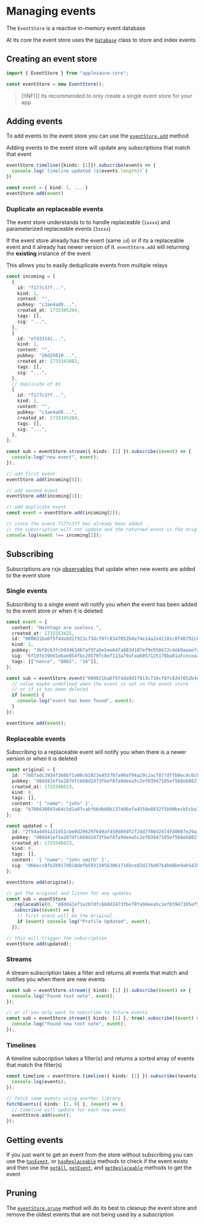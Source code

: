 # Managing events

The `EventStore` is a reactive in-memory event database

At its core the event store uses the [`Database`](https://hzrd149.github.io/applesauce/typedoc/classes/applesauce_core.Database.html) class to store and index events

## Creating an event store

```ts
import { EventStore } from "applesauce-core";

const eventStore = new EventStore();
```

> [!INFO]
> Its recommended to only create a single event store for your app

## Adding events

To add events to the event store you can use the [`eventStore.add`](https://hzrd149.github.io/applesauce/typedoc/classes/applesauce_core.EventStore.html#add) method

Adding events to the event store will update any subscriptions that match that event

```ts
eventStore.timeline({kinds: [1]}).subscribe(events => {
  console.log(`timeline updated (${events.length})`)
})

const event = { kind: 1, ... }
eventStore.add(event)
```

### Duplicate an replaceable events

The event store understands to to handle replaceable (`1xxxx`) and parameterized replaceable events (`3xxxx`)

If the event store already has the event (same `id`) or if its a replaceable event and it already has newer version of it. `eventStore.add` will returning the **existing** instance of the event

This allows you to easily deduplicate events from multiple relays

```ts
const incoming = [
  {
    id: "f177c37f...",
    kind: 1,
    content: "",
    pubkey: "c3ae4ad8...",
    created_at: 1733345284,
    tags: [],
    sig: "...",
  },
  {
    id: "efd33141...",
    kind: 1,
    content: "",
    pubkey: "20d29810...",
    created_at: 1733343882,
    tags: [],
    sig: "...",
  },
  // duplicate of #1
  {
    id: "f177c37f...",
    kind: 1,
    content: "",
    pubkey: "c3ae4ad8...",
    created_at: 1733345284,
    tags: [],
    sig: "...",
  },
];

const sub = eventStore.stream({ kinds: [1] }).subscribe((event) => {
  console.log("new event", event);
});

// add first event
eventStore.add(incoming[0]);

// add second event
eventStore.add(incoming[1]);

// add duplicate event
const event = eventStore.add(incoming[2]);

// since the event f177c37f has already been added
// the subscription will not update and the returned event is the original
console.log(event !== incoming[2]);
```

## Subscribing

Subscriptions are rxjs [observables](https://rxjs.dev/guide/observable) that update when new events are added to the event store

### Single events

Subscribing to a single event will notify you when the event has been added to the event store or when it is deleted

```ts
const event = {
  content: "Hashtags are useless.",
  created_at: 1733153425,
  id: "000021ba6f5f4da9d1f913c73dcf8fc8347052b4e74e14a2e41101c0f40792c8",
  kind: 1,
  pubkey: "3bf0c63fcb93463407af97a5e5ee64fa883d107ef9e558472c4eb9aaaefa459d",
  sig: "6f197e399d1ebae054fbc20570fc8ef113a79afaa6057125170ba81afcecea2449969c9d1dbc61ff50328cae7166e9981734ba29672d9ae45acb675ff45ebd84",
  tags: [["nonce", "8002", "16"]],
};

const sub = eventStore.event("000021ba6f5f4da9d1f913c73dcf8fc8347052b4e74e14a2e41101c0f40792c8").subscribe((event) => {
  // value maybe undefined when the event is not in the event store
  // or if it has been deleted
  if (event) {
    console.log("event has been found", event);
  }
});

eventStore.add(event);
```

### Replaceable events

Subscribing to a replaceable event will notify you when there is a newer version or when it is deleted

```ts
const original = {
  id: "7607adc3934f368bf1a00cb1023e455707a90af94a29c2acf877dffb0ec4c0cb",
  pubkey: "d8dd41ef1e287dfc668d2473fbef8fa9deea5c2ef03947105ef568e68827e7e4",
  created_at: 1733346633,
  kind: 0,
  tags: [],
  content: '{ "name": "john" }',
  sig: "b706636043a64c5d1a07cabf66db08b1374d6efa4558e8832f5b90becb5cba190215a2ec1303e11dac494977801600b012959daa7145fba6d96ae3fcb629759e",
};

const updated = {
  id: "2f54a4491a31451cbe0d296297649af458d89df2f24d7f86d2474fd0607e29a1",
  pubkey: "d8dd41ef1e287dfc668d2473fbef8fa9deea5c2ef03947105ef568e68827e7e4",
  created_at: 1733346633,
  kind: 0,
  tags: [],
  content: '{ "name": "john smith" }',
  sig: "d66ecc0fb2b9170818defb593150563061716bce82d276d07b4b68be9ab542b2d14bb1335eb62971a84be5f315ecf32bdf53000e780a20330f63d7803a1fd95c",
};

eventStore.add(original);

// get the original and listen for any updates
const sub = eventStore
  .replaceable(0, "d8dd41ef1e287dfc668d2473fbef8fa9deea5c2ef03947105ef568e68827e7e4")
  .subscribe((event) => {
    // first event will be the original
    if (event) console.log("Profile Updated", event);
  });

// this will trigger the subscription
eventStore.add(updated);
```

### Streams

A stream subscription takes a filter and returns all events that match and notifies you when there are new events

```ts
const sub = eventStore.stream({ kinds: [1] }).subscribe((event) => {
  console.log("Found text note", event);
});

// or if you only want to subscribe to future events
const sub = eventStore.stream({ kinds: [1] }, true).subscribe((event) => {
  console.log("Found new text note", event);
});
```

### Timelines

A timeline subscription takes a filter(s) and returns a sorted array of events that match the filter(s)

```ts
const timeline = eventStore.timeline({ kinds: [1] }).subscribe((events) => {
  console.log(events);
});

// fetch some events using another library
fetchEvents({ kinds: [1, 0] }, (event) => {
  // timeline will update for each new event
  eventStore.add(event);
});
```

## Getting events

If you just want to get an event from the store without subscribing you can use the [`hasEvent`](https://hzrd149.github.io/applesauce/typedoc/classes/applesauce_core.EventStore.html#hasEvent), or [`hasReplaceable`](https://hzrd149.github.io/applesauce/typedoc/classes/applesauce_core.EventStore.html#hasReplaceable) methods to check if the event exists and then use the [`getAll`](https://hzrd149.github.io/applesauce/typedoc/classes/applesauce_core.EventStore.html#getAll), [`getEvent`](https://hzrd149.github.io/applesauce/typedoc/classes/applesauce_core.EventStore.html#getEvent), and [`getReplaceable`](https://hzrd149.github.io/applesauce/typedoc/classes/applesauce_core.EventStore.html#getReplaceable) methods to get the event

## Pruning

The [`eventStore.prune`](https://hzrd149.github.io/applesauce/typedoc/classes/applesauce_core.EventStore.html#prune) method will do its best to cleanup the event store and remove the oldest events that are not being used by a subscription

